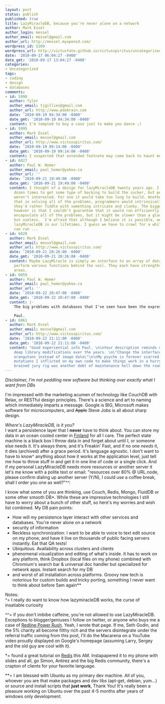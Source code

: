 ```yaml
---
layout: post
status: publish
published: true
title: LazyMiracleDB, because you're never alone on a network
author: Mark Essel
author_login: messel
author_email: messel@gmail.com
author_url: http://messel.myopenid.com/
wordpress_id: 5209
wordpress_url: http://victusfate.github.io/victusspiritus/uncategorized/2010/09/17/lazymiracledb-because-youre-never-alone-on-a-network/
date: '2010-09-17 06:04:27 -0400'
date_gmt: '2010-09-17 13:04:27 -0400'
categories:
- Uncategorized
tags:
- coding
- design
- databases
comments:
- id: 5990
  author: Tyler
  author_email: tjgillies@gmail.com
  author_url: http://www.pdxbrain.com
  date: '2010-09-19 04:34:00 -0400'
  date_gmt: '2010-09-19 04:34:00 -0400'
  content: I'm tempted to buy a case just to make you dance ;)
- id: 5995
  author: Mark Essel
  author_email: messel@gmail.com
  author_url: http://www.victusspiritus.com/
  date: '2010-09-19 09:14:00 -0400'
  date_gmt: '2010-09-19 09:14:00 -0400'
  content: I suspected that extended footnote may come back to haunt me.
- id: 6027
  author: Paul W. Homer
  author_email: paul_homer@yahoo.ca
  author_url: ''
  date: '2010-09-21 19:49:00 -0400'
  date_gmt: '2010-09-21 19:49:00 -0400'
  content: I thought of a design for lazyMiracleDB twenty years ago. I've tried a
    dozen times to get some type of backing to build the sucker, but people/money
    weren't interested. For one it would take too long to build. Another problem is
    that in solving all of the problems, programmers would intrinsically hate it;
    they'd rather fiddle with something intricate and clunky. The biggest problem
    however is that I couldn't guarantee that it would run efficiently. It would entirely
    encapsulate all of the problems, but it might be slower than a glacier. Perfect,
    but useless.  I'm afraid that although I believe it is possible, we won't see
    lazyMiracleDB in our lifetimes. I guess we have to crawl for a while, before we
    can run ...
- id: 6028
  author: Mark Essel
  author_email: messel@gmail.com
  author_url: http://www.victusspiritus.com/
  date: '2010-09-21 20:26:00 -0400'
  date_gmt: '2010-09-21 20:26:00 -0400'
  content: Maybe LazyMiracle is simply an interface to an array of databases that
    perform various functions behind the veil. They each have strengths and weaker
    areas.
- id: 6059
  author: Paul W. Homer
  author_email: paul_homer@yahoo.ca
  author_url: ''
  date: '2010-09-22 20:47:00 -0400'
  date_gmt: '2010-09-22 20:47:00 -0400'
  content: |-
    The big problems with databases that I've seen have been the expressibility of the underlying model, sharing between different applications and being able to mitigate the work of a new software version release.  RDBMs can't handle the full structural range of data that code can, the mapping between them is non-trivial and subject to problems (thus vendor specific enhancements to handle things like hierarchies or times series). Each application has  its own view of the data, so mapping that back to a universal view can cause major problems. And often with a release of a new application comes a complex chunk of work solely intended to 'upgrade' the database from an older schema to a new one. Performance and distribution are better understood issues, these other problems generally mean loads of work for programmers having to repetitively write essentially masses of self-similar code. In most apps, half the work is the interface and the other half is the database. Some technologies like OODBs made the code easy (just declare an Object as persistent and you're done), but at the cost of making the upgrades horrible (and dangerous).

    Paul.
- id: 6061
  author: Mark Essel
  author_email: messel@gmail.com
  author_url: http://www.victusspiritus.com/
  date: '2010-09-22 21:11:00 -0400'
  date_gmt: '2010-09-22 21:11:00 -0400'
  content: "Good experiential info Paul. \n\nYour description reminds me of woes of
    deep library modifications over the years. \n\"Change the interface to work with
    orangutans instead of image data\"\n\nMy psyche is forever scarred by the foul
    mutations I inflicted on my own code to make things work in a hurry. Every hair
    brained jury rig was another debt of maintenance hell down the road.\n"
---
```

<p><I>Disclaimer, I'm not peddling new software but thinking over exactly what I want from DBs</I></p>
<p>I'm impressed with the marketing acumen of technology like CouchDB with Relax, or RESTful design principles. There's a science and art to naming which immediately imparts a message. Google is BIG, Microsoft makes software for microcomputers, and <strike>Apple</strike> Steve Jobs is all about sharp design. </p>
<p><i>Where's LazyMiracleDB, is it you?</I><br />
I want a persistence layer that I <strong>never</strong> have to think about. You can store my data in an ocean cooled center in <a href="http://royal.pingdom.com/2010/09/15/googles-mega-data-center-in-finland/">Finland</a> for all I care. The perfect state machine is a black box I throw data in and forget about until I, or someone else needs it. It's always there, and it's Freakin' Fast, and if no one <i>needs</I> it, it dies (archived) after a grace period. It's language agnostic. I don't want to have to know^ anything about how it works at the application level, just tell me how to throw stuff in and get it in one line of code or a single click. And if my personal LazyMiracleDB needs more resources or another server it let's me know with a polite text or email: "resources over 80% @ URL.node, please confirm dialing up another server (Y/N), I could use a coffee break, shall I order you one as well?"^^.</p>
<p>I know what some of you are thinking, use Couch, Redis, Mongo, FluidDB or some other smooth DB*. While these are impressive technologies I still have to worry about a bunch of other stuff, so here's my worries and wish list combined. My DB pain points:</p>
<ul>
<li>How will my persistence layer interact with other services and databases. You're never alone on a network</li>
<li>security of information</li>
<li>Reckless synchronization: I want to be able to voice to text edit source on my phone, and have it live on thousands of public facing servers instantly. Eat that QA tests!</li>
<li>Ubiquitous. Availability across clusters and clients</li>
<li>phenomenal visualization and editing of what's inside. It has to work on any platform, think Dropbox (local files on my phone) combined with Chromium's search bar & universal doc handler but specialized for network apps. Instant search for my DB</li>
<li>and worst of all installation across platforms. Groovy new tech is notorious for custom builds and tricky porting, something I never want to think about before 5am again**</li>
</ul>
<p>Notes:<br />
^= I really do want to know how lazymiracleDB works, the curse of insatiable curiosity</p>
<p>^^= if you don't imbibe caffeine, you're not allowed to use LazyMiracleDB. Exceptions to blogger/geniuses I follow on twitter, or anyone who buys me a case of <a href="http://www.squidoo.com/RedlinePowerRush">Redline Power Rush</a>. Yeah, I wrote that page. If me, Seth Godin, and the 5% charity all become filthy rich and the servers disintegrate under the referral traffic coming from this post, I'll do the Macarena on a YouTube video proudly displayed on Google's homepage (assuming Larry, Sergey and the old guy are cool with it).</p>
<p>*= found a great tutorial on <a href="http://simonwillison.net/static/2010/redis-tutorial/">Redis</a> this AM. Instapapered it to my phone with slides and all, go Simon, Antirez and the big Redis community, there's a crapton of clients for your favorite language.</p>
<p>**= I am blessed with Ubuntu as my primary dev machine. All of you, whoever you are that make packages and dev libs (apt-get, debian, yum...) or source and install scripts that <strong>just work</strong>, Thank You! It's really been a pleasure working on Ubuntu over the past 4-5 months after years of windows only development.</p>
